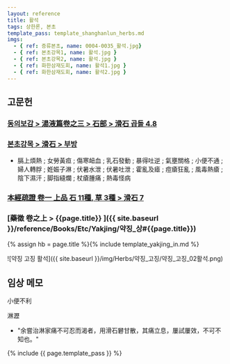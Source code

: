 ```yaml
---
layout: reference
title: 활석
tags: 상한론, 본초
template_pass: template_shanghanlun_herbs.md
imgs:
  - { ref: 증류본초, name: 0004-0035_활석.jpg}
  - { ref: 본초강목1, name: 활석.jpg }
  - { ref: 본초강목2, name: 활석.jpg }
  - { ref: 화한삼재도회, name: 활석1.jpg }
  - { ref: 화한삼재도회, name: 활석2.jpg }
---
```



## 고문헌

### [동의보감 > 湯液篇卷之三 > 石部 >  滑石 곱돌 4.8](https://mediclassics.kr/books/8/volume/22/#content_1318)


### [본초강목 > 滑石 > 부방]()

* 膈上煩熱 ; 女勞黃疸 ; 傷寒衄血 ; 乳石發動 ; 暴得吐逆 ; 氣壅關格 ; 小便不通 ; 婦人轉脬 ; 姙娠子淋 ; 伏暑水泄 ; 伏暑吐泄 ; 霍亂及瘧 ; 痘瘡狂亂 ; 風毒熱瘡 ; 陰下濕汗 ; 脚指縫爛 ; 杖瘡腫痛 ; 熱毒怪病


### [本經疏證 卷一 上品 石 11種, 草 3種 > 滑石 7](https://mediclassics.kr/books/154/volume/1/#content_54)


### [藥徵 卷之上 > {{page.title}} ]({{ site.baseurl }}/reference/Books/Etc/Yakjing/약징_상#{{page.title}})

{% assign hb = page.title %}{% include template_yakjing_in.md %}

![약징 고징 활석]({{ site.baseurl }}/img/Herbs/약징_고징/약징_고징_02활석.png)

## 임상 메모

小便不利

淋瀝
* "余嘗治淋家痛不可忍而渴者，用滑石礬甘散，其痛立息，屢試屢效，不可不知也。"


{% include {{ page.template_pass }} %}
